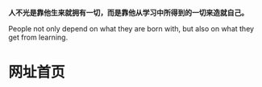 

**人不光是靠他生来就拥有一切，而是靠他从学习中所得到的一切来造就自己。**

People not only depend on what they are born with, but also on what they get from learning.



# 网址首页

<!-- > https://lc.github.io/ -->